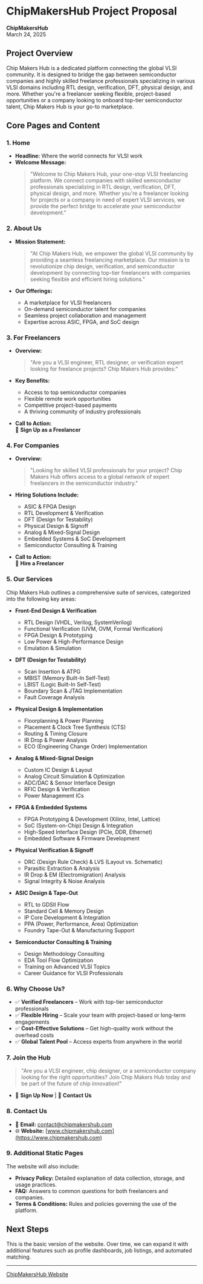 # ChipMakersHub Project Proposal

**ChipMakersHub**  
March 24, 2025  

## Project Overview

Chip Makers Hub is a dedicated platform connecting the global VLSI community. It is designed to bridge the gap between semiconductor companies and highly skilled freelance professionals specializing in various VLSI domains including RTL design, verification, DFT, physical design, and more. Whether you're a freelancer seeking flexible, project-based opportunities or a company looking to onboard top-tier semiconductor talent, Chip Makers Hub is your go-to marketplace.

## Core Pages and Content

### 1. Home

- **Headline:** Where the world connects for VLSI work  
- **Welcome Message:**  
  > "Welcome to Chip Makers Hub, your one-stop VLSI freelancing platform. We connect companies with skilled semiconductor professionals specializing in RTL design, verification, DFT, physical design, and more. Whether you're a freelancer looking for projects or a company in need of expert VLSI services, we provide the perfect bridge to accelerate your semiconductor development."

### 2. About Us

- **Mission Statement:**  
  > "At Chip Makers Hub, we empower the global VLSI community by providing a seamless freelancing marketplace. Our mission is to revolutionize chip design, verification, and semiconductor development by connecting top-tier freelancers with companies seeking flexible and efficient hiring solutions."

- **Our Offerings:**  
  - A marketplace for VLSI freelancers  
  - On-demand semiconductor talent for companies  
  - Seamless project collaboration and management  
  - Expertise across ASIC, FPGA, and SoC design  

### 3. For Freelancers

- **Overview:**  
  > "Are you a VLSI engineer, RTL designer, or verification expert looking for freelance projects? Chip Makers Hub provides:"

- **Key Benefits:**  
  - Access to top semiconductor companies  
  - Flexible remote work opportunities  
  - Competitive project-based payments  
  - A thriving community of industry professionals  

- **Call to Action:**  
  🔗 **Sign Up as a Freelancer**  

### 4. For Companies

- **Overview:**  
  > "Looking for skilled VLSI professionals for your project? Chip Makers Hub offers access to a global network of expert freelancers in the semiconductor industry."

- **Hiring Solutions Include:**  
  - ASIC & FPGA Design  
  - RTL Development & Verification  
  - DFT (Design for Testability)  
  - Physical Design & Signoff  
  - Analog & Mixed-Signal Design  
  - Embedded Systems & SoC Development  
  - Semiconductor Consulting & Training  

- **Call to Action:**  
  🔗 **Hire a Freelancer**  

### 5. Our Services

Chip Makers Hub outlines a comprehensive suite of services, categorized into the following key areas:

- **Front-End Design & Verification**  
  - RTL Design (VHDL, Verilog, SystemVerilog)  
  - Functional Verification (UVM, OVM, Formal Verification)  
  - FPGA Design & Prototyping  
  - Low Power & High-Performance Design  
  - Emulation & Simulation  

- **DFT (Design for Testability)**  
  - Scan Insertion & ATPG  
  - MBIST (Memory Built-In Self-Test)  
  - LBIST (Logic Built-In Self-Test)  
  - Boundary Scan & JTAG Implementation  
  - Fault Coverage Analysis  

- **Physical Design & Implementation**  
  - Floorplanning & Power Planning  
  - Placement & Clock Tree Synthesis (CTS)  
  - Routing & Timing Closure  
  - IR Drop & Power Analysis  
  - ECO (Engineering Change Order) Implementation  

- **Analog & Mixed-Signal Design**  
  - Custom IC Design & Layout  
  - Analog Circuit Simulation & Optimization  
  - ADC/DAC & Sensor Interface Design  
  - RFIC Design & Verification  
  - Power Management ICs  

- **FPGA & Embedded Systems**  
  - FPGA Prototyping & Development (Xilinx, Intel, Lattice)  
  - SoC (System-on-Chip) Design & Integration  
  - High-Speed Interface Design (PCIe, DDR, Ethernet)  
  - Embedded Software & Firmware Development  

- **Physical Verification & Signoff**  
  - DRC (Design Rule Check) & LVS (Layout vs. Schematic)  
  - Parasitic Extraction & Analysis  
  - IR Drop & EM (Electromigration) Analysis  
  - Signal Integrity & Noise Analysis  

- **ASIC Design & Tape-Out**  
  - RTL to GDSII Flow  
  - Standard Cell & Memory Design  
  - IP Core Development & Integration  
  - PPA (Power, Performance, Area) Optimization  
  - Foundry Tape-Out & Manufacturing Support  

- **Semiconductor Consulting & Training**  
  - Design Methodology Consulting  
  - EDA Tool Flow Optimization  
  - Training on Advanced VLSI Topics  
  - Career Guidance for VLSI Professionals  

### 6. Why Choose Us?

- ✅ **Verified Freelancers** – Work with top-tier semiconductor professionals  
- ✅ **Flexible Hiring** – Scale your team with project-based or long-term engagements  
- ✅ **Cost-Effective Solutions** – Get high-quality work without the overhead costs  
- ✅ **Global Talent Pool** – Access experts from anywhere in the world  

### 7. Join the Hub

> "Are you a VLSI engineer, chip designer, or a semiconductor company looking for the right opportunities? Join Chip Makers Hub today and be part of the future of chip innovation!"

- 🔗 **Sign Up Now** | 📩 **Contact Us**  

### 8. Contact Us

- 📧 **Email:** contact@chipmakershub.com  
- 🌐 **Website:** [www.chipmakershub.com](https://www.chipmakershub.com)  

### 9. Additional Static Pages

The website will also include:

- **Privacy Policy:** Detailed explanation of data collection, storage, and usage practices.  
- **FAQ:** Answers to common questions for both freelancers and companies.  
- **Terms & Conditions:** Rules and policies governing the use of the platform.  

## Next Steps

This is the basic version of the website. Over time, we can expand it with additional features such as profile dashboards, job listings, and automated matching.

---
[ChipMakersHub Website](https://www.chipmakershub.com)

